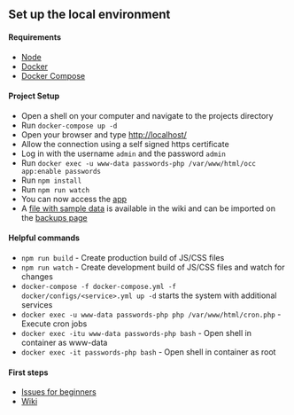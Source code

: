 ## Set up the local environment
#### Requirements
* [Node](https://nodejs.org/)
* [Docker](https://store.docker.com/search?type=edition&offering=community)
* [Docker Compose](https://docs.docker.com/compose/install/#install-compose)

#### Project Setup
* Open a shell on your computer and navigate to the projects directory
* Run `docker-compose up -d`
* Open your browser and type [http://localhost/](http://localhost/)
* Allow the connection using a self signed https certificate
* Log in with the username `admin` and the password `admin`
* Run `docker exec -u www-data passwords-php /var/www/html/occ app:enable passwords`
* Run `npm install`
* Run `npm run watch`
* You can now access the [app](http://localhost/index.php/apps/passwords)
* A [file with sample data](https://git.mdns.eu/nextcloud/passwords/wikis/_files/Sample%20Passwords.json) is available in the wiki and can be imported on the [backups page](http://localhost/index.php/apps/passwords#/backup)

#### Helpful commands
* `npm run build` - Create production build of JS/CSS files
* `npm run watch` - Create development build of JS/CSS files and watch for changes
* `docker-compose -f docker-compose.yml -f docker/configs/<service>.yml up -d` starts the system with additional services
* `docker exec -u www-data passwords-php php /var/www/html/cron.php` - Execute cron jobs
* `docker exec -itu www-data passwords-php bash` - Open shell in container as www-data
* `docker exec -it passwords-php bash` - Open shell in container as root

#### First steps
* [Issues for beginners](https://github.com/marius-wieschollek/passwords/labels/for%3Astarters)
* [Wiki](https://github.com/marius-wieschollek/passwords/wiki)